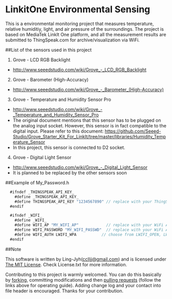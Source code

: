 # LinkitOne Environmental Sensing

This is a environmental monitoring project that measures temperature, relative humiditiy, light, and air pressure of the surroundings. The project is based on MediaTek LinkIt One platform, and all the measurement results are submitted to ThingSpeak.com for archive/visualization via WiFi. 

##List of the sensors used in this project

1. Grove - LCD RGB Backlight
  * http://www.seeedstudio.com/wiki/Grove_-_LCD_RGB_Backlight
2. Grove - Barometer (High-Accuracy)
  * http://www.seeedstudio.com/wiki/Grove_-_Barometer_(High-Accuracy)
3. Grove - Temperature and Humidity Sensor Pro
  * http://www.seeedstudio.com/wiki/Grove_-_Temperature_and_Humidity_Sensor_Pro
  * The original document mentions that this sensor has to be plugged on the analog input socket. However, this sensor is in fact compatible to the digital input. Please refer to this document: https://github.com/Seeed-Studio/Grove_Starter_Kit_For_LinkIt/tree/master/libraries/Humidity_Temperature_Sensor
  * In this project, this sensor is connected to D2 socket.
4. Grove - Digital Light Sensor
  * http://www.seeedstudio.com/wiki/Grove_-_Digital_Light_Sensor
  * It is planned to be replaced by the other sensors soon

##Example of My_Password.h
```javascript
  #ifndef _THINGSPEAK_API_KEY_
	#define _THINGSPEAK_API_KEY_
	#define THINGSPEAK_API_KEY "1234567890"	// replace with your ThingSpeak API key
  #endif

  #ifndef _WIFI_
	#define _WIFI_
  	#define WIFI_AP "MY_WIFI_AP"            // replace with your WiFi AP SSID
  	#define WIFI_PASSWORD "MY_WIFI_PASSWD"	// replace with your WiFi AP Password
  	#define WIFI_AUTH LWIFI_WPA           // choose from LWIFI_OPEN, LWIFI_WPA, or LWIFI_WEP according to your AP
  #endif
```

##Note

This software is written by Ling-Jyh([cclljj@gmail.com](cclljj@gmail.com "cclljj@gmail.com")) and is licensed under [The MIT License](http://opensource.org/licenses/mit-license.php). Check License.txt for more information.

Contributing to this project is warmly welcomed. You can do this basically by [forking](https://help.github.com/articles/fork-a-repo), committing modifications and then [pulling requests](https://help.github.com/articles/using-pull-requests) (follow the links above for operating guide). Adding change log and your contact into file header is encouraged. Thanks for your contribution.
